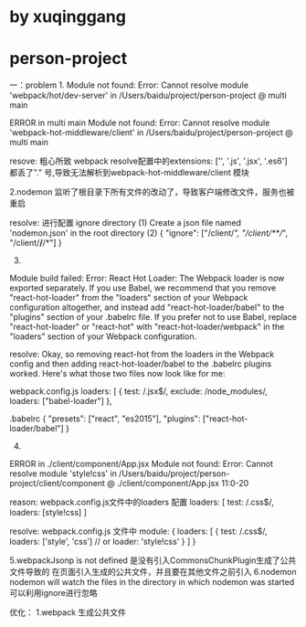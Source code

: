 # by xuqinggang
# person-project
一：problem
1.
Module not found: Error: Cannot resolve module 'webpack/hot/dev-server' in /Users/baidu/project/person-project
 @ multi main

ERROR in multi main
Module not found: Error: Cannot resolve module 'webpack-hot-middleware/client' in /Users/baidu/project/person-project
 @ multi main


resove:
粗心所致
webpack resolve配置中的extensions: ['', '.js', '.jsx', '.es6'] 都丢了"." 号,导致无法解析到webpack-hot-middleware/client 模块


2.nodemon 监听了根目录下所有文件的改动了，导致客户端修改文件，服务也被重启

resolve: 
进行配置
ignore directory
(1) Create a json file named 'nodemon.json' in the root directory
(2) 
{
    "ignore": ["/client/*", "/client/**/*", "/client/**/**/*"]
}


3.
Module build failed: Error: React Hot Loader: The Webpack loader is now exported separately. If you use Babel, we recommend that you remove "react-hot-loader" from the "loaders" section of your Webpack configuration altogether, and instead add "react-hot-loader/babel" to the "plugins" section of your .babelrc file. If you prefer not to use Babel, replace "react-hot-loader" or "react-hot" with "react-hot-loader/webpack" in the "loaders" section of your Webpack configuration.

resolve:
Okay, so removing react-hot from the loaders in the Webpack config and then adding react-hot-loader/babel to the .babelrc plugins worked. Here's what those two files now look like for me:

webpack.config.js
loaders: [
      {
        test: /\.jsx$/,
        exclude: /node_modules/,
        loaders: ["babel-loader"]
      },
      
.babelrc
{
  "presets": ["react", "es2015"],
  "plugins": ["react-hot-loader/babel"]
}

4.
ERROR in ./client/component/App.jsx
Module not found: Error: Cannot resolve module 'style!css' in /Users/baidu/project/person-project/client/component
 @ ./client/component/App.jsx 11:0-20

reason: 
webpack.config.js文件中的loaders 配置 loaders: [
	test: /\.css$/,
	loaders: [style!css] 
]

resolve:
webpack.config.js 文件中
module: {
	loaders: [
		{
			test: /\.css$/,
			loaders: ['style', 'css'] // or loader: 'style!css'
		}
	]
}

5.webpackJsonp is not defined
是没有引入CommonsChunkPlugin生成了公共文件导致的
在页面引入生成的公共文件，并且要在其他文件之前引入
6.nodemon 
nodemon will watch the files in the directory in which nodemon was started
可以利用ignore进行忽略

优化：
1.webpack 生成公共文件
